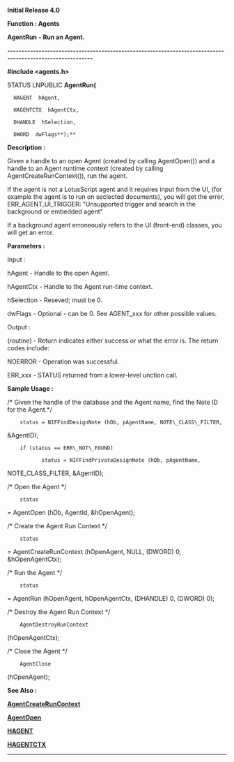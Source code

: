 




<!--
 /\* Font Definitions \*/
 @font-face
 {font-family:Courier;
 panose-1:2 7 4 9 2 2 5 2 4 4;}
@font-face
 {font-family:Helv;
 panose-1:2 11 6 4 2 2 2 3 2 4;}
@font-face
 {font-family:"Cambria Math";
 panose-1:2 4 5 3 5 4 6 3 2 4;}
 /\* Style Definitions \*/
 p.MsoNormal, li.MsoNormal, div.MsoNormal
 {margin-top:0cm;
 margin-right:0cm;
 margin-bottom:8.0pt;
 margin-left:0cm;
 line-height:107%;
 font-size:11.0pt;
 font-family:"Calibri",sans-serif;}
.MsoChpDefault
 {font-size:11.0pt;}
.MsoPapDefault
 {margin-bottom:8.0pt;
 line-height:107%;}
 /\* Page Definitions \*/
 @page WordSection1
 {size:612.0pt 792.0pt;
 margin:72.0pt 72.0pt 72.0pt 72.0pt;}
div.WordSection1
 {page:WordSection1;}
-->




**Initial Release 4.0**



**Function : Agents**



**AgentRun** **- Run an
Agent.**


**----------------------------------------------------------------------------------------------------------**



**#include <agents.h>**



STATUS
LNPUBLIC **AgentRun(**  

      HAGENT  hAgent,  

      HAGENTCTX  hAgentCtx,  

      DHANDLE  hSelection,  

      DWORD  dwFlags**);**



**Description :**



Given a
handle to an open Agent (created by calling AgentOpen()) and a handle to an
Agent runtime context (created by calling AgentCreateRunContext()), run the
agent.


 


If the agent
is not a LotusScript agent and it requires input from the UI, (for example the
agent is to run on seclected documents), you will get the error,
ERR\_AGENT\_UI\_TRIGGER:  "Unsupported trigger and search in the background
or embedded agent"


 


If a background
agent erroneously refers to the UI (front-end) classes, you will get an error.


 


**Parameters :**



Input :  

hAgent  -  Handle to the open Agent.  

  

hAgentCtx  -  Handle to the Agent run-time context.  

  

hSelection  -  Reseved;  must be 0.  

  

dwFlags  -  Optional - can be 0.  See AGENT\_xxx for other possible values.  

  




Output :  

(routine)  -  Return indicates either success or what the error is. The return
codes include:   

  

NOERROR - Operation was successful.  

  

ERR\_xxx - STATUS returned from a lower-level unction call.  

  

  




 **Sample Usage :**



/\* Given
the handle of the database and the Agent name, find the Note ID for the
Agent.\*/  

        status = NIFFindDesignNote (hDb, pAgentName, NOTE\_CLASS\_FILTER,
&AgentID);  

        if (status == ERR\_NOT\_FOUND)  

               status = NIFFindPrivateDesignNote (hDb, pAgentName,
NOTE\_CLASS\_FILTER, &AgentID);  

          

/\* Open the Agent \*/   


        status
= AgentOpen (hDb, AgentId, &hOpenAgent);  

  




/\* Create
the Agent Run Context \*/


        status
= AgentCreateRunContext (hOpenAgent, NULL, (DWORD) 0, &hOpenAgentCtx);


 


/\* Run the
Agent \*/


        status
= AgentRun (hOpenAgent, hOpenAgentCtx, (DHANDLE) 0, (DWORD) 0);


 


/\* Destroy
the Agent Run Context \*/


        AgentDestroyRunContext
(hOpenAgentCtx);  

  




/\* Close
the Agent \*/


        AgentClose
(hOpenAgent);


 


 **See Also :**


**[AgentCreateRunContext](AgentCreateRunContext.md)**


**[AgentOpen](AgentOpen.md)**


**[HAGENT](HAGENT.md)**


**[HAGENTCTX](HAGENTCTX.md)**



----------------------------------------------------------------------------------------------------------


 





